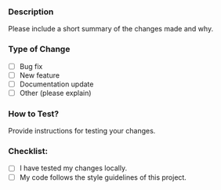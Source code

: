 ### Description
Please include a short summary of the changes made and why.

### Type of Change
- [ ] Bug fix
- [ ] New feature
- [ ] Documentation update
- [ ] Other (please explain)

### How to Test?
Provide instructions for testing your changes.

### Checklist:
- [ ] I have tested my changes locally.
- [ ] My code follows the style guidelines of this project.
